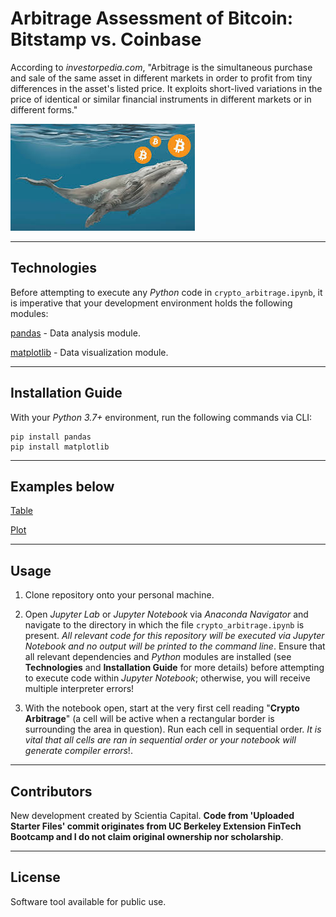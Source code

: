 # Arbitrage Assessment of Bitcoin: Bitstamp vs. Coinbase

According to _investorpedia.com_, "Arbitrage is the simultaneous purchase and sale of the same asset in different markets in order to profit from tiny differences in the asset's listed price. It exploits short-lived variations in the price of identical or similar financial instruments in different markets or in different forms."

![Bitcoin Arbitrage Assessment: Bitstamp vs. Coinbase](https://github.com/ScientiaCapital/BTC-Arbitrage-Assessment/blob/main/image_1.jpg)

---

## Technologies


Before attempting to execute any _Python_ code in `crypto_arbitrage.ipynb`, it is imperative that your development environment holds the following modules:

[pandas](https://pandas.pydata.org/pandas-docs/stable/) - Data analysis module.

[matplotlib](https://matplotlib.org/stable/users/installing.html) - Data visualization module.

---

## Installation Guide

With your _Python 3.7+_ environment, run the following commands via CLI:

```
pip install pandas
pip install matplotlib
```

---

## Examples below

[Table]()

[Plot]()

---

## Usage

1. Clone repository onto your personal machine. 

2. Open _Jupyter Lab_ or _Jupyter Notebook_ via _Anaconda Navigator_ and navigate to the directory in which the file `crypto_arbitrage.ipynb` is present. _All relevant code for this repository will be executed via Jupyter Notebook and no output will be printed to the command line_. Ensure that all relevant dependencies and _Python_ modules are installed (see __Technologies__ and __Installation Guide__ for more details) before attempting to execute code within _Jupyter Notebook_; otherwise, you will receive multiple interpreter errors! 

3. With the notebook open, start at the very first cell reading "__Crypto Arbitrage__" (a cell will be active when a rectangular border is surrounding the area in question). Run each cell in sequential order. _It is vital that all cells are ran in sequential order or your notebook will generate compiler errors_!. 

---

## Contributors

New development created by Scientia Capital. **Code from 'Uploaded Starter Files' commit originates from UC Berkeley Extension FinTech Bootcamp and I do not claim original ownership nor scholarship**.

---

## License

Software tool available for public use. 
